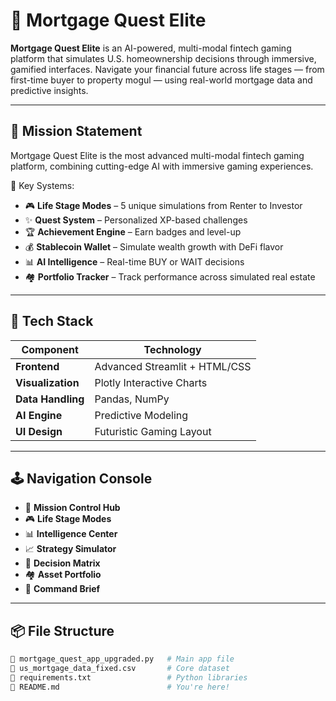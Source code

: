 # 🚀 Mortgage Quest Elite

**Mortgage Quest Elite** is an AI-powered, multi-modal fintech gaming platform that simulates U.S. homeownership decisions through immersive, gamified interfaces. Navigate your financial future across life stages — from first-time buyer to property mogul — using real-world mortgage data and predictive insights.

---

## 🎯 Mission Statement
Mortgage Quest Elite is the most advanced multi-modal fintech gaming platform, combining cutting-edge AI with immersive gaming experiences.

🧠 Key Systems:
- 🎮 **Life Stage Modes** – 5 unique simulations from Renter to Investor  
- ✨ **Quest System** – Personalized XP-based challenges  
- 🏆 **Achievement Engine** – Earn badges and level-up  
- 💰 **Stablecoin Wallet** – Simulate wealth growth with DeFi flavor  
- 📊 **AI Intelligence** – Real-time BUY or WAIT decisions  
- 🏘 **Portfolio Tracker** – Track performance across simulated real estate

---

## 🔧 Tech Stack
| Component        | Technology        |
|------------------|-------------------|
| **Frontend**     | Advanced Streamlit + HTML/CSS |
| **Visualization**| Plotly Interactive Charts     |
| **Data Handling**| Pandas, NumPy     |
| **AI Engine**    | Predictive Modeling |
| **UI Design**    | Futuristic Gaming Layout |

---

## 🕹️ Navigation Console
- 🚀 **Mission Control Hub**
- 🎮 **Life Stage Modes**
- 📊 **Intelligence Center**
- 📈 **Strategy Simulator**
- 🔮 **Decision Matrix**
- 🏘 **Asset Portfolio**
- 📜 **Command Brief**

---

## 📦 File Structure
```bash
📄 mortgage_quest_app_upgraded.py   # Main app file
📄 us_mortgage_data_fixed.csv       # Core dataset
📄 requirements.txt                 # Python libraries
📄 README.md                        # You're here!
